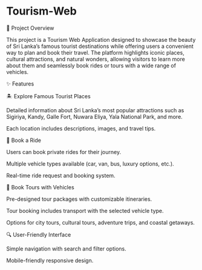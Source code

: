 # Tourism-Web
📌 Project Overview

This project is a Tourism Web Application designed to showcase the beauty of Sri Lanka’s famous tourist destinations while offering users a convenient way to plan and book their travel. The platform highlights iconic places, cultural attractions, and natural wonders, allowing visitors to learn more about them and seamlessly book rides or tours with a wide range of vehicles.

✨ Features

🏝️ Explore Famous Tourist Places

Detailed information about Sri Lanka’s most popular attractions such as Sigiriya, Kandy, Galle Fort, Nuwara Eliya, Yala National Park, and more.

Each location includes descriptions, images, and travel tips.

🚖 Book a Ride

Users can book private rides for their journey.

Multiple vehicle types available (car, van, bus, luxury options, etc.).

Real-time ride request and booking system.

🚐 Book Tours with Vehicles

Pre-designed tour packages with customizable itineraries.

Tour booking includes transport with the selected vehicle type.

Options for city tours, cultural tours, adventure trips, and coastal getaways.

🔍 User-Friendly Interface

Simple navigation with search and filter options.

Mobile-friendly responsive design.
